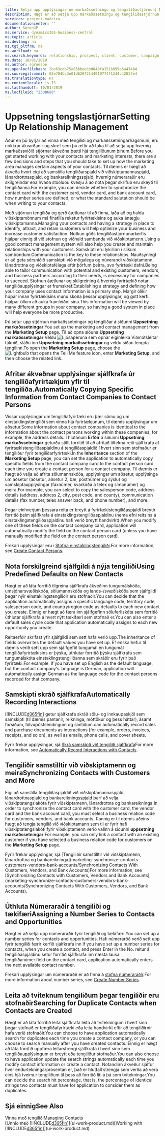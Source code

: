 ```yaml
---
title: Setja upp upplýsingar um markaðssetningu og tengiliðastjórnun| Microsoft Docs
description: Hægt er að setja upp markaðssetningu og tengiliðastjórnun í Business Central til að hámarka ávinning sambanda við viðskiptamenn og viðföng, og bæta herferðir og kynningar.
services: project-madeira
documentationcenter: ''
author: SorenGP
ms.service: dynamics365-business-central
ms.topic: article
ms.devlang: na
ms.tgt_pltfrm: na
ms.workload: na
ms.search.keywords: relationship, prospect, client, customer, campaign, promo
ms.date: 10/01/2019
ms.author: sgroespe
ms.openlocfilehash: 2be63cdb75a056beebb8648fa151b055a5a4f484
ms.sourcegitcommit: 02e704bc3e01d62072144919774f1244c42827e4
ms.translationtype: HT
ms.contentlocale: is-IS
ms.lasthandoff: 10/01/2019
ms.locfileid: "2308680"
---
```

# <a name="setting-up-relationship-management"></a><span data-ttu-id="bc0c0-103">Uppsetning tengslastjórnar</span><span class="sxs-lookup"><span data-stu-id="bc0c0-103">Setting Up Relationship Management</span></span>
<span data-ttu-id="bc0c0-104">Áður en þú byrjar að vinna með tengiliði og markaðssetningarhagsmuni, eru nokkrar ákvarðanir og skref sem þú ættir að taka til að setja upp hvernig markaðssviðið stjórnar ákveðna þætti hjá tengiliðunum þínum.</span><span class="sxs-lookup"><span data-stu-id="bc0c0-104">Before you get started working with your contacts and marketing interests, there are a few decisions and steps that you should take to set up how the marketing area manages certain aspects of your contacts.</span></span> <span data-ttu-id="bc0c0-105">Til dæmis er hægt að ákveða hvort eigi að samstilla tengiliðarspjald við viðskiptamannaspjald, lánardrottnaspjald, og bankareikningsspjald, hvernig númeraraðir eru skilgreindar eða hvaða stöðluðu kveðju á að nota þegar skrifuð eru skeyti til tengiliðanna.</span><span class="sxs-lookup"><span data-stu-id="bc0c0-105">For example, you can decide whether to synchronize the contact card with the customer card, vendor card, and bank account card, how number series are defined, or what the standard salutation should be when writing to your contacts.</span></span>

<span data-ttu-id="bc0c0-106">Með stjórnun tengiliða og gerð áætlunar til að finna, laða að og halda viðskiptamönnum má fínstilla rekstur fyrirtækisins og auka ánægju viðskiptamanna.</span><span class="sxs-lookup"><span data-stu-id="bc0c0-106">Managing your contacts and having a strategy in place to identify, attract, and retain customers will help optimize your business and increase customer satisfaction.</span></span> <span data-ttu-id="bc0c0-107">Notkun góðs tengiliðastjórnunarkerfis hjálpar einnig til við stofnun og viðhald sambanda við viðskiptamenn.</span><span class="sxs-lookup"><span data-stu-id="bc0c0-107">Using a good contact management system will also help you create and maintain relationships with your customers.</span></span> <span data-ttu-id="bc0c0-108">Samskipti eru lykillinn í slíkum samböndum.</span><span class="sxs-lookup"><span data-stu-id="bc0c0-108">Communication is the key to these relationships.</span></span> <span data-ttu-id="bc0c0-109">Nauðsynlegt er að geta sérsniðið samskipti við mögulega og núverandi viðskiptamenn, lánadrottna og viðskiptafélaga eftir þörfum þeirra, svo fyrirtæki dafni.</span><span class="sxs-lookup"><span data-stu-id="bc0c0-109">Being able to tailor communication with potential and existing customers, vendors, and business partners according to their needs, is necessary for companies to succeed.</span></span> <span data-ttu-id="bc0c0-110">Stofnun áætlunar og skilgreining á hvernig fyrirtækið notar tengiliðaupplýsingar er frumskref.</span><span class="sxs-lookup"><span data-stu-id="bc0c0-110">Establishing a strategy and defining how your company uses contact information is a primary step.</span></span> <span data-ttu-id="bc0c0-111">Margir ólíkir hópar innan fyrirtækisins munu skoða þessar upplýsingar, og gott kerfi hjálpar öllum að auka framleiðni sína.</span><span class="sxs-lookup"><span data-stu-id="bc0c0-111">This information will be viewed by many different groups in your company, so having a good system in place will help everyone be more productive.</span></span>

<span data-ttu-id="bc0c0-112">Þú setur upp stjórnun markaðssetningar og tengiliðar á síðunni **Uppsetning markaðssetningar**.</span><span class="sxs-lookup"><span data-stu-id="bc0c0-112">You set up the marketing and contact management from the **Marketing Setup** page.</span></span> <span data-ttu-id="bc0c0-113">Til að opna síðuna **Uppsetning markaðssetningar** Veldu ![Ljósaperuna sem opnar eiginleika Viðmótsleitar](media/ui-search/search_small.png "Segðu mér hvað þú vilt gera") táknið, sláðu inn **Uppsetning markaðssetningar** og veldu síðan tengda tengilinn.</span><span class="sxs-lookup"><span data-stu-id="bc0c0-113">To open the **Marketing Setup** page, choose the ![Lightbulb that opens the Tell Me feature](media/ui-search/search_small.png "Tell me what you want to do") icon, enter **Marketing Setup**, and then choose the related link.</span></span>

## <a name="automatically-copying-specific-information-from-contact-companies-to-contact-persons"></a><span data-ttu-id="bc0c0-114">Afritar ákveðnar upplýsingar sjálfkrafa úr tengiliðafyrirtækjum yfir til tengiliða.</span><span class="sxs-lookup"><span data-stu-id="bc0c0-114">Automatically Copying Specific Information from Contact Companies to Contact Persons</span></span>
<span data-ttu-id="bc0c0-115">Vissar upplýsingar um tengiliðafyrirtæki eru þær sömu og um einstaklingstengiliði sem vinna hjá fyrirtækjunum, til dæmis upplýsingar um aðsetur.</span><span class="sxs-lookup"><span data-stu-id="bc0c0-115">Some information about contact companies is identical to the information about the contact persons working within these companies, for example, the address details.</span></span> <span data-ttu-id="bc0c0-116">Í hlutanum **Erfðir** á síðunni **Uppsetning markaðssetningar** geturðu stillt forritið til að afritað tiltekna reiti sjálfkrafa af fyrirtækistengiliðaspjaldinu á tengiliðaspjaldið í hvert sinn sem stofnaður er tengiliður fyrir tengiliðarfyrirtæki.</span><span class="sxs-lookup"><span data-stu-id="bc0c0-116">In the **Inheritance** section of the **Marketing Setup** page, you can set the application to automatically copy specific fields from the contact company card to the contact person card each time you create a contact person for a contact company.</span></span> <span data-ttu-id="bc0c0-117">Til dæmis er hægt að velja að afrita sölumannskóða, upplýsingar um aðsetur, upplýsinga um aðsetur (aðsetur, aðsetur 2, bæ, póstnúmer og sýslu) og samskiptaupplýsingar (faxnúmer, svarkóða á telex og símanúmer) og meira.</span><span class="sxs-lookup"><span data-stu-id="bc0c0-117">For example, you can select to copy the salesperson code, address details (address, address 2, city, post code, and county), communication details (fax number, telex answer back, and phone number), and more.</span></span>

<span data-ttu-id="bc0c0-118">Þegar einhverjum þessara reita er breytt á fyrirtækistengiliðaspjaldi breytir forritið þeim sjálfkrafa á einstaklingstengiliðaspjaldinu (nema efni reitsins á einstaklingstengiliðaspjaldinu hafi verið breytt handvirkt).</span><span class="sxs-lookup"><span data-stu-id="bc0c0-118">When you modify one of these fields on the contact company card, application will automatically modify the field on the contact person card (unless you have manually modified the field on the contact person card).</span></span>

<span data-ttu-id="bc0c0-119">Frekari upplýsingar eru í [Stofna einstaklingstengiliði](marketing-how-create-contact-persons.md).</span><span class="sxs-lookup"><span data-stu-id="bc0c0-119">For more information, see [Create Contact Persons](marketing-how-create-contact-persons.md).</span></span>

## <a name="using-predefined-defaults-on-new-contacts"></a><span data-ttu-id="bc0c0-120">Nota forskilgreind sjálfgildi á nýja tengiliði</span><span class="sxs-lookup"><span data-stu-id="bc0c0-120">Using Predefined Defaults on New Contacts</span></span>
<span data-ttu-id="bc0c0-121">Hægt er að láta forritið tilgreina sjálfkrafa ákveðinn tungumálskóða, umsjónarsvæðiskóða, sölumannskóða og lands-/svæðiskóða sem sjálfgildi þegar nýir einstaklingstengiliðir eru stofnaðir.</span><span class="sxs-lookup"><span data-stu-id="bc0c0-121">You can decide that the application automatically assigns a specific language code, territory code, salesperson code, and country/region code as defaults to each new contact you create.</span></span> <span data-ttu-id="bc0c0-122">Einnig er hægt að færa inn sjálfgefinn söluferliskóta sem forritið úthlutar sjálfkrafa á hvert nýtt tækifæri sem stofnað er.</span><span class="sxs-lookup"><span data-stu-id="bc0c0-122">You can also enter a default sales cycle code that application automatically assigns to each new opportunity you create.</span></span>

<span data-ttu-id="bc0c0-123">Reitaerfðir skrifast yfir sjálfgildi sem sett hafa verið upp.</span><span class="sxs-lookup"><span data-stu-id="bc0c0-123">The inheritance of fields overwrites the default values you have set up.</span></span> <span data-ttu-id="bc0c0-124">Ef enska hefur til dæmis verið sett upp sem sjálfgefið tungumál en tungumál tengiliðafyrirtækisins er þýska, úthlutar forritið þýsku sjálfkrafa sem tungumálakóta einstaklingstengiliðanna sem skráðir eru fyrir það fyrirtæki.</span><span class="sxs-lookup"><span data-stu-id="bc0c0-124">For example, if you have set up English as the default language, but the contact company's language is German, application will automatically assign German as the language code for the contact persons recorded for that company.</span></span>

<!--You can also setup a default salutation that application automatically assigns to your contacts. You can use these salutations in your interaction template attachments (for example, Microsoft Word documents). When setting up a default salutation, you can enter a salutation text and a salutation format. For example, if the salutation text is Dear, and the salutation format is Salutation Text + Title + Name, application will automatically enter Dear Mr. John Smith as a salutation for a contact called John Smith.-->

## <a name="automatically-recording-interactions"></a><span data-ttu-id="bc0c0-125">Samskipti skráð sjálfkrafa</span><span class="sxs-lookup"><span data-stu-id="bc0c0-125">Automatically Recording Interactions</span></span>
[!INCLUDE[d365fin](includes/d365fin_md.md)] <span data-ttu-id="bc0c0-126">getur sjálfkrafa skráð sölu- og innkaupaskjöl sem samskipti (til dæmis pantanir, reikninga, móttökur og þess háttar), ásamt forsíðum, tölvupóstsendingum og símtölum.</span><span class="sxs-lookup"><span data-stu-id="bc0c0-126">can automatically record sales and purchase documents as interactions (for example, orders, invoices, receipts, and so on), as well as emails, phone calls, and cover sheets.</span></span>

<span data-ttu-id="bc0c0-127">Fyrir frekar upplýsingar, sjá [Skrá samskipti við tengiliði sjálfkrafa](marketing-auto-record-interactions.md)</span><span class="sxs-lookup"><span data-stu-id="bc0c0-127">For more information, see [Automatically Record Interactions with Contacts](marketing-auto-record-interactions.md).</span></span>

## <a name="synchronizing-contacts-with-customers-and-more"></a><span data-ttu-id="bc0c0-128">Tengiliðir samstilltir við viðskiptamenn og meira</span><span class="sxs-lookup"><span data-stu-id="bc0c0-128">Synchronizing Contacts with Customers and More</span></span>
<span data-ttu-id="bc0c0-129">Eigi að samstilla tengiliðaspjaldið við viðskiptamannaspjald, lánardrottnaspjald og bankareikningsspjald þarf að velja viðskiptatengslakóta fyrir viðskiptamenn, lánardrottna og bankareikninga.</span><span class="sxs-lookup"><span data-stu-id="bc0c0-129">In order to synchronize the contact card with the customer card, the vendor card and the bank account card, you must select a business relation code for customers, vendors, and bank accounts.</span></span> <span data-ttu-id="bc0c0-130">Þannig er til dæmis aðeins hægt að tengja tengilið við viðskiptamann sem til er fyrir hafi viðskiptatengslakóti fyrir viðskiptamenn verið valinn á síðunni **uppsetning markaðssetningar**.</span><span class="sxs-lookup"><span data-stu-id="bc0c0-130">For example, you can only link a contact with an existing customer if you have selected a business relation code for customers on the **Marketing Setup** page.</span></span>

<span data-ttu-id="bc0c0-131">Fyrir frekar upplýsingar, sjá [Tengiliðir samstilltir við viðskiptamenn, lánardrottna og bankareikninga](marketing-synchronize-contacts-customers-vendors-bank-accounts/Synchronizing Contacts With Customers, Vendors, and Bank Accounts)</span><span class="sxs-lookup"><span data-stu-id="bc0c0-131">For more information, see [Synchronizing Contacts with Customers, Vendors and Bank Accounts](marketing-synchronize-contacts-customers-vendors-bank-accounts/Synchronizing Contacts With Customers, Vendors, and Bank Accounts).</span></span>

## <a name="assigning-a-number-series-to-contacts-and-opportunities"></a><span data-ttu-id="bc0c0-132">Úthluta Númeraraðir á tengiliði og tækifæri</span><span class="sxs-lookup"><span data-stu-id="bc0c0-132">Assigning a Number Series to Contacts and Opportunities</span></span>
<span data-ttu-id="bc0c0-133">Hægt er að setja upp númeraraðir fyrir tengiliði og tækifæri.</span><span class="sxs-lookup"><span data-stu-id="bc0c0-133">You can set up a number series for contacts and opportunities.</span></span> <span data-ttu-id="bc0c0-134">Hafi númeraröð verið sett upp fyrir tengiliði færir kerfið sjálfkrafa inn </span><span class="sxs-lookup"><span data-stu-id="bc0c0-134">If you have set up a number series for contacts, when you create a contact, and press Enter in the No.</span></span> <span data-ttu-id="bc0c0-135">reitur á tengiliðaspjaldinu setur forritið sjálfkrafa inn næsta lausa tengiliðanúmer.</span><span class="sxs-lookup"><span data-stu-id="bc0c0-135">field on the contact card, application automatically enters the next available contact number.</span></span>

<span data-ttu-id="bc0c0-136">Frekari upplýsingar um númeraraðir er að finna á [stofna númeraraðir](ui-create-number-series.md).</span><span class="sxs-lookup"><span data-stu-id="bc0c0-136">For more information about number series, see [Create Number Series](ui-create-number-series.md).</span></span>

## <a name="searching-for-duplicate-contacts-when-contacts-are-created"></a><span data-ttu-id="bc0c0-137">Leita að tvíteknum tengiliðum þegar tengiliðir eru stofnaðir</span><span class="sxs-lookup"><span data-stu-id="bc0c0-137">Searching for Duplicate Contacts when Contacts are Created</span></span>
<span data-ttu-id="bc0c0-138">Hægt er að láta forritið leita sjálfkrafa leita að tvítekningum í hvert sinn þegar stofnað er tengiliðafyrirtæki eða leita handvirkt eftir að tengiliðirnir hafa verið stofnaðir.</span><span class="sxs-lookup"><span data-stu-id="bc0c0-138">You can choose to have application automatically search for duplicates each time you create a contact company, or you can choose to search manually after you have created contacts.</span></span> <span data-ttu-id="bc0c0-139">Einnig er hægt að láta forritið uppfæra leitarstrengi sjálfkrafa í hvert sinn sem tengiliðaupplýsingum er breytt eða tengiliður stofnaður.</span><span class="sxs-lookup"><span data-stu-id="bc0c0-139">You can also choose to have application update the search strings automatically each time you modify contact information or create a contact.</span></span> <span data-ttu-id="bc0c0-140">Notandinn ákveður sjálfur hver endurtekningarprósentan er, það er hlutfall strengja sem verða að vera eins hjá tveimur tengiliðum til þess að forritið líti á þá sem tvítekningar.</span><span class="sxs-lookup"><span data-stu-id="bc0c0-140">You can decide the search hit percentage, that is, the percentage of identical strings two contacts must have for application to consider them as duplicates.</span></span>

## <a name="see-also"></a><span data-ttu-id="bc0c0-141">Sjá einnig</span><span class="sxs-lookup"><span data-stu-id="bc0c0-141">See Also</span></span>
[<span data-ttu-id="bc0c0-142">Vinna með tengiliði</span><span class="sxs-lookup"><span data-stu-id="bc0c0-142">Managing Contacts</span></span>](marketing-contacts.md)  
<span data-ttu-id="bc0c0-143">[Unnið með [!INCLUDE[d365fin](includes/d365fin_md.md)]](ui-work-product.md)</span><span class="sxs-lookup"><span data-stu-id="bc0c0-143">[Working with [!INCLUDE[d365fin](includes/d365fin_md.md)]](ui-work-product.md)</span></span>  
